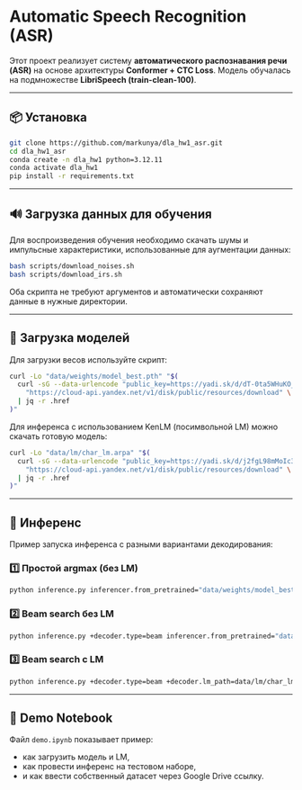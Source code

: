 # Automatic Speech Recognition (ASR)

Этот проект реализует систему **автоматического распознавания речи (ASR)** на основе архитектуры **Conformer + CTC Loss**.
Модель обучалась на подмножестве **LibriSpeech (train-clean-100)**.

---

## 📦 Установка

```bash
git clone https://github.com/markunya/dla_hw1_asr.git
cd dla_hw1_asr
conda create -n dla_hw1 python=3.12.11
conda activate dla_hw1
pip install -r requirements.txt
```

---

## 🔊 Загрузка данных для обучения

Для воспроизведения обучения необходимо скачать шумы и импульсные характеристики,
использованные для аугментации данных:

```bash
bash scripts/download_noises.sh
bash scripts/download_irs.sh
```

Оба скрипта не требуют аргументов и автоматически сохраняют данные в нужные директории.

---

## 🧠 Загрузка моделей
Для загрузки весов используйте скрипт:
```bash
curl -Lo "data/weights/model_best.pth" "$(
  curl -sG --data-urlencode "public_key=https://yadi.sk/d/dT-0ta5WHuKO_Q" \
    "https://cloud-api.yandex.net/v1/disk/public/resources/download" \
  | jq -r .href
)"
```

Для инференса с использованием KenLM (посимвольной LM) можно скачать готовую модель:

```bash
curl -Lo "data/lm/char_lm.arpa" "$(
  curl -sG --data-urlencode "public_key=https://yadi.sk/d/j2fgL98mMoIc3w" \
    "https://cloud-api.yandex.net/v1/disk/public/resources/download" \
  | jq -r .href
)"
```

---

## 🚀 Инференс

Пример запуска инференса с разными вариантами декодирования:

### 1️⃣ Простой argmax (без LM)

```bash
python inference.py inferencer.from_pretrained="data/weights/model_best.pth"
```

### 2️⃣ Beam search без LM

```bash
python inference.py +decoder.type=beam inferencer.from_pretrained="data/weights/model_best.pth"
```

### 3️⃣ Beam search с LM

```bash
python inference.py +decoder.type=beam +decoder.lm_path=data/lm/char_lm.arpa inferencer.from_pretrained="data/weights/model_best.pth"
```
---

## 📘 Demo Notebook

Файл `demo.ipynb` показывает пример:

* как загрузить модель и LM,
* как провести инференс на тестовом наборе,
* и как ввести собственный датасет через Google Drive ссылку.
